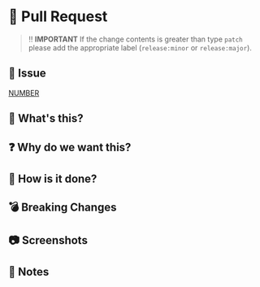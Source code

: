 # :trident: Pull Request

> :bangbang: **IMPORTANT**
> If the change contents is greater than type `patch` please add the appropriate label (`release:minor` or `release:major`).

## :ticket: Issue

[NUMBER](https://github.com/brockgofficial/project-dove/issues/<NUMBER>)

## :stars: What's this?

## :question: Why do we want this?

## :hammer: How is it done?

## :bomb: Breaking Changes

## :camera: Screenshots

## :page_facing_up: Notes
